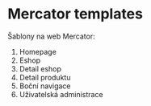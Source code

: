 Mercator templates
=================

Šablony na web Mercator:

1. Homepage
2. Eshop
3. Detail eshop
4. Detail produktu
5. Boční navigace
6. Uživatelská administrace
